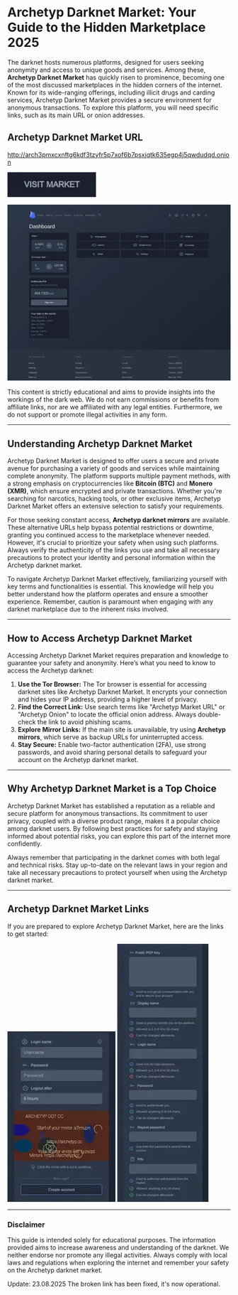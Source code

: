 # Archetyp Darknet Market: Your Guide to the Hidden Marketplace 2025

The darknet hosts numerous platforms, designed for users seeking anonymity and access to unique goods and services. Among these, **Archetyp Darknet Market** has quickly risen to prominence, becoming one of the most discussed marketplaces in the hidden corners of the internet. Known for its wide-ranging offerings, including illicit drugs and carding services, Archetyp Darknet Market provides a secure environment for anonymous transactions. To explore this platform, you will need specific links, such as its main URL or onion addresses.

## Archetyp Darknet Market URL

http://arch3pmxcxnftg6kdf3tzyfr5p7xof6b7psxjqtk635egp4j5qwdudqd.onion

[<img src="/upload/find.webp" width="200">](http://arch3pmxcxnftg6kdf3tzyfr5p7xof6b7psxjqtk635egp4j5qwdudqd.onion)

<a href="http://arch3pmxcxnftg6kdf3tzyfr5p7xof6b7psxjqtk635egp4j5qwdudqd.onion"><img src="/upload/light.webp" alt="Archetyp Preview" style="max-width: 100%;"></a>

This content is strictly educational and aims to provide insights into the workings of the dark web. We do not earn commissions or benefits from affiliate links, nor are we affiliated with any legal entities. Furthermore, we do not support or promote illegal activities in any form.

---

## Understanding Archetyp Darknet Market

Archetyp Darknet Market is designed to offer users a secure and private avenue for purchasing a variety of goods and services while maintaining complete anonymity. The platform supports multiple payment methods, with a strong emphasis on cryptocurrencies like **Bitcoin (BTC)** and **Monero (XMR)**, which ensure encrypted and private transactions. Whether you're searching for narcotics, hacking tools, or other exclusive items, Archetyp Darknet Market offers an extensive selection to satisfy your requirements.

For those seeking constant access, **Archetyp darknet mirrors** are available. These alternative URLs help bypass potential restrictions or downtime, granting you continued access to the marketplace whenever needed. However, it's crucial to prioritize your safety when using such platforms. Always verify the authenticity of the links you use and take all necessary precautions to protect your identity and personal information within the Archetyp darknet market.

To navigate Archetyp Darknet Market effectively, familiarizing yourself with key terms and functionalities is essential. This knowledge will help you better understand how the platform operates and ensure a smoother experience. Remember, caution is paramount when engaging with any darknet marketplace due to the inherent risks involved.

---

## How to Access Archetyp Darknet Market

Accessing Archetyp Darknet Market requires preparation and knowledge to guarantee your safety and anonymity. Here’s what you need to know to access the Archetyp darknet:

1.  **Use the Tor Browser:** The Tor browser is essential for accessing darknet sites like Archetyp Darknet Market. It encrypts your connection and hides your IP address, providing a higher level of privacy.
2.  **Find the Correct Link:** Use search terms like "Archetyp Market URL" or "Archetyp Onion" to locate the official onion address. Always double-check the link to avoid phishing scams.
3.  **Explore Mirror Links:** If the main site is unavailable, try using **Archetyp mirrors**, which serve as backup URLs for uninterrupted access.
4.  **Stay Secure:** Enable two-factor authentication (2FA), use strong passwords, and avoid sharing personal details to safeguard your account on the Archetyp darknet market.

---

## Why Archetyp Darknet Market is a Top Choice

Archetyp Darknet Market has established a reputation as a reliable and secure platform for anonymous transactions. Its commitment to user privacy, coupled with a diverse product range, makes it a popular choice among darknet users. By following best practices for safety and staying informed about potential risks, you can explore this part of the internet more confidently.

Always remember that participating in the darknet comes with both legal and technical risks. Stay up-to-date on the relevant laws in your region and take all necessary precautions to protect yourself when using the Archetyp darknet market.

---

## Archetyp Darknet Market Links

If you are prepared to explore Archetyp Darknet Market, here are the links to get started:

<a href="http://arch3pmxcxnftg6kdf3tzyfr5p7xof6b7psxjqtk635egp4j5qwdudqd.onion"><img src="/upload/picture.webp" alt="Archetyp Login" style="max-width: 100%;"></a>
<a href="http://arch3pmxcxnftg6kdf3tzyfr5p7xof6b7psxjqtk635egp4j5qwdudqd.onion"><img src="/upload/graphic.webp" alt="Archetyp Register" style="max-width: 100%;"></a>

---

### Disclaimer

This guide is intended solely for educational purposes. The information provided aims to increase awareness and understanding of the darknet. We neither endorse nor promote any illegal activities. Always comply with local laws and regulations when exploring the internet and remember your safety on the Archetyp darknet market.







Update:  23.08.2025 The broken link has been fixed, it's now operational.